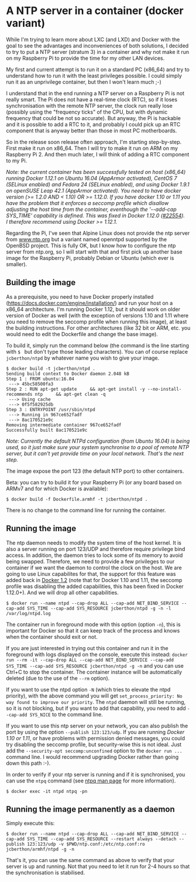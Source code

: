 A NTP server in a container (docker variant)
============================================

While I'm trying to learn more about LXC (and LXD) and Docker with the goal to see the advantages and inconveniences of both solutions, I decided to try to put a NTP server (stratum 3) in a container and why not make it run on my Raspberry Pi to provide the time for my other LAN devices.

My first and current attempt is to run it on a standard PC (x86_64) and try to understand how to run it with the least privileges possible. I could simply run it as an unprivilege container, but then I won't learn much ;-)

I understand that in the end running a NTP server on a Raspberry Pi is not really smart. The Pi does not have a real-time clock (RTC), so if it loses synchronisation with the remote NTP server, the clock run really lose (possibly using the "frequency ticks" of the CPU, but with dynamic frequency that could be not so accurate). But anyway, the Pi is hackable and it is possible to add a RTC to it, and probably I could pick up an RTC component that is anyway better than those in most PC motherboards.

So in the release soon release often approach, I'm starting step-by-step. First make it run on x86_64. Then I will try to make it run on ARM on my Raspberry Pi 2. And then much later, I will think of adding a RTC component to my Pi.

_Note: the current container has been successfully tested on host (x86_64) running Docker 1.12.1 on Ubuntu 16.04 (AppArmor activated), CentOS 7 (SELinux enabled) and Fedora 24 (SELinux enabled), and using Docker 1.9.1 on openSUSE Leap 42.1 (AppArmor activated). You need to have docker version (>= 1.2.0 AND < 1.10) OR >= 1.12.0. If you have docker 1.10 or 1.11 you have the problem that it enforces a seccomp profile which disallow adjusting the host time from the container, eventhough the '--add-cap SYS_TIME' capability is defined. This was fixed in Docker 1.12.0 ([#22554](https://github.com/docker/docker/pull/22554)).  
I therefore recommend using Docker >= 1.12.1._

Regarding the Pi, I've seen that Alpine Linux does not provide the ntp server from www.ntp.org but a variant named openntpd supported by the OpenBSD project. This is fully OK, but I know how to configure the ntp server from ntp.org, so I will start with that and first pick up another base image for the Raspberry Pi, probably Debian or Ubuntu (which ever is smaller).

Building the image
------------------

As a prerequisite, you need to have Docker properly installed (https://docs.docker.com/engine/installation/) and run your host on a x86_64 architecture. I'm running Docker 1.12, but it should work on older version of Docker as well (with the exception of versions 1.10 and 1.11 where you need to remove the seccomp profile when running this image), at least the building instructions. For other architectures (like 32 bit or ARM, etc. you would need to edit the Dockerfile and change the base image).

To build it, simply run the command below (the command is the line starting with `$ ` but don't type those leading characters). You can of course replace `jcberthon/ntpd` by whatever name you wish to give your image.

    $ docker build -t jcberthon/ntpd .
    Sending build context to Docker daemon 2.048 kB
    Step 1 : FROM ubuntu:16.04
     ---> 45bc58500fa3
    Step 2 : RUN apt-get update     && apt-get install -y --no-install-recommends ntp     && apt-get clean -q
     ---> Using cache
     ---> 0f5f582925db
    Step 3 : ENTRYPOINT /usr/sbin/ntpd
     ---> Running in 967ce652fadf
     ---> 8ac170521e9c
    Removing intermediate container 967ce652fadf
    Successfully built 8ac170521e9c

*Note: Currently the default NTPd configuration (from Ubuntu 16.04) is being used, so it just make sure your system synchronise to a pool of remote NTP server, but it can't yet provide time on your local network. That's the next step.*

The image expose the port 123 (the default NTP port) to other containers.

Beta: you can try to build it for your Raspberry Pi (or any board based on ARMv7 and for which Docker is available):

    $ docker build -f Dockerfile.armhf -t jcberthon/ntpd .

There is no change to the command line for running the container.

Running the image
-----------------

The ntp daemon needs to modify the system time of the host kernel. It is also a server running on port 123/UDP and therefore require privilege bind access. In addition, the daemon tries to lock some of its memory to avoid being swapped. Therefore, we need to provide a few privileges to our container if we want the daemon to control the clock on the host. We are going to use Linux capabilites for that, the support for this feature was added back in [Docker 1.2](https://github.com/docker/docker/blob/v1.2.0/CHANGELOG.md) (note that for Docker 1.10 and 1.11, the seccomp profile was disabling the added capabilities, this has been fixed in Docker 1.12.0+). And we will drop all other capabilities.

    $ docker run --name ntpd --cap-drop ALL --cap-add NET_BIND_SERVICE --cap-add SYS_TIME --cap-add SYS_RESOURCE jcberthon/ntpd -g -n -l /var/log/ntpd.log

The container run in foreground mode with this option (option `-n`), this is important for Docker so that it can keep track of the process and knows when the container should exit or not.

If you are just interested in trying out this container and run it in the foreground with logs displayed on the console, execute this instead: `docker run --rm -it --cap-drop ALL --cap-add NET_BIND_SERVICE --cap-add SYS_TIME --cap-add SYS_RESOURCE jcberthon/ntpd -g -n` and you can use Ctrl+C to stop the container. The container instance will be automatically deleted (due to the use of the `--rm` option).

If you want to use the ntpd option `-N` (which tries to elevate the ntpd priority), with the above command you will get `set_process_priority: No way found to improve our priority`. The `ntpd` daemon will still be running, so it is not blocking, but if you want to add that capability, you need to add `--cap-add SYS_NICE` to the command line.

If you want to use this ntp server on your network, you can also publish the port by using the option `--publish 123:123/udp`.
If you are running *Docker 1.10 or 1.11*, or have problems with permission denied messages, you could try disabling the seccomp profile, but security-wise this is not ideal. Just add the `--security-opt seccomp:unconfined` option to the `docker run ...` command line. I would recommend upgrading Docker rather than going down this path :-).

In order to verify if your ntp server is running and if it is synchronised, you can use the `ntpq` command (see [ntpq man page](http://doc.ntp.org/4.2.8p4/ntpq.html) for more information).

    $ docker exec -it ntpd ntpq -pn

Running the image permanently as a daemon
-----------------------------------------

Simply execute this:

    $ docker run --name ntpd --cap-drop ALL --cap-add NET_BIND_SERVICE --cap-add SYS_TIME --cap-add SYS_RESOURCE --restart always --detach --publish 123:123/udp -v $PWD/ntp.conf:/etc/ntp.conf:ro jcberthon/armhf/ntpd -g -n

That's it, you can use the same command as above to verify that your server is up and running. Not that you need to let it run for 2-4 hours so that the synchronisation is stabilised.
